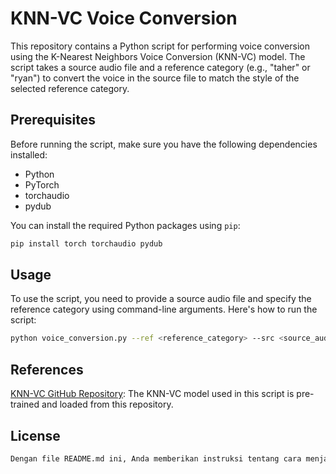 # KNN-VC Voice Conversion

This repository contains a Python script for performing voice conversion using the K-Nearest Neighbors Voice Conversion (KNN-VC) model. The script takes a source audio file and a reference category (e.g., "taher" or "ryan") to convert the voice in the source file to match the style of the selected reference category.

## Prerequisites

Before running the script, make sure you have the following dependencies installed:

- Python
- PyTorch
- torchaudio
- pydub

You can install the required Python packages using `pip`:

```bash
pip install torch torchaudio pydub
```

## Usage
To use the script, you need to provide a source audio file and specify the reference category using command-line arguments. Here's how to run the script:

```bash
python voice_conversion.py --ref <reference_category> --src <source_audio_file>
```
## References
[KNN-VC GitHub Repository](https://github.com/bshall/knn-vc): The KNN-VC model used in this script is pre-trained and loaded from this repository.


## License
```bash
Dengan file README.md ini, Anda memberikan instruksi tentang cara menjalankan skrip, mencantumkan prasyarat, dan memberikan tautan ke sumber daya yang relevan. Anda juga memberikan informasi lisensi untuk proyek Anda. Pastikan untuk menyimpannya sebagai file `README.md` di repositori GitHub Anda.
```
